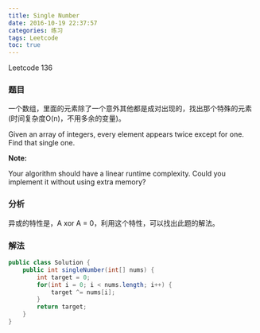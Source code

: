 ```yaml
---
title: Single Number
date: 2016-10-19 22:37:57
categories: 练习
tags: Leetcode
toc: true
---
```


Leetcode 136

### 题目

一个数组，里面的元素除了一个意外其他都是成对出现的，找出那个特殊的元素 (时间复杂度O(n)，不用多余的变量)。

Given an array of integers, every element appears twice except for one. Find that single one.

__Note:__

Your algorithm should have a linear runtime complexity. Could you implement it without using extra memory?

### 分析

异或的特性是，A xor A = 0，利用这个特性，可以找出此题的解法。

### 解法

```java
public class Solution {
    public int singleNumber(int[] nums) {
        int target = 0;
        for(int i = 0; i < nums.length; i++) {
            target ^= nums[i];
        }
        return target;
    }
}
```